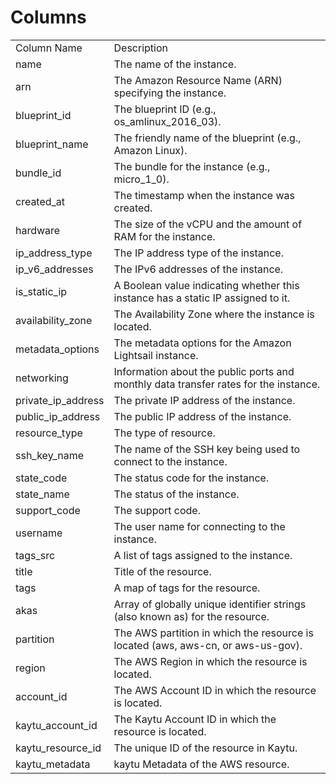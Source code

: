 # Columns  

<table>
	<tr><td>Column Name</td><td>Description</td></tr>
	<tr><td>name</td><td>The name of the instance.</td></tr>
	<tr><td>arn</td><td>The Amazon Resource Name (ARN) specifying the instance.</td></tr>
	<tr><td>blueprint_id</td><td>The blueprint ID (e.g., os_amlinux_2016_03).</td></tr>
	<tr><td>blueprint_name</td><td>The friendly name of the blueprint (e.g., Amazon Linux).</td></tr>
	<tr><td>bundle_id</td><td>The bundle for the instance (e.g., micro_1_0).</td></tr>
	<tr><td>created_at</td><td>The timestamp when the instance was created.</td></tr>
	<tr><td>hardware</td><td>The size of the vCPU and the amount of RAM for the instance.</td></tr>
	<tr><td>ip_address_type</td><td>The IP address type of the instance.</td></tr>
	<tr><td>ip_v6_addresses</td><td>The IPv6 addresses of the instance.</td></tr>
	<tr><td>is_static_ip</td><td>A Boolean value indicating whether this instance has a static IP assigned to it.</td></tr>
	<tr><td>availability_zone</td><td>The Availability Zone where the instance is located.</td></tr>
	<tr><td>metadata_options</td><td>The metadata options for the Amazon Lightsail instance.</td></tr>
	<tr><td>networking</td><td>Information about the public ports and monthly data transfer rates for the instance.</td></tr>
	<tr><td>private_ip_address</td><td>The private IP address of the instance.</td></tr>
	<tr><td>public_ip_address</td><td>The public IP address of the instance.</td></tr>
	<tr><td>resource_type</td><td>The type of resource.</td></tr>
	<tr><td>ssh_key_name</td><td>The name of the SSH key being used to connect to the instance.</td></tr>
	<tr><td>state_code</td><td>The status code for the instance.</td></tr>
	<tr><td>state_name</td><td>The status of the instance.</td></tr>
	<tr><td>support_code</td><td>The support code.</td></tr>
	<tr><td>username</td><td>The user name for connecting to the instance.</td></tr>
	<tr><td>tags_src</td><td>A list of tags assigned to the instance.</td></tr>
	<tr><td>title</td><td>Title of the resource.</td></tr>
	<tr><td>tags</td><td>A map of tags for the resource.</td></tr>
	<tr><td>akas</td><td>Array of globally unique identifier strings (also known as) for the resource.</td></tr>
	<tr><td>partition</td><td>The AWS partition in which the resource is located (aws, aws-cn, or aws-us-gov).</td></tr>
	<tr><td>region</td><td>The AWS Region in which the resource is located.</td></tr>
	<tr><td>account_id</td><td>The AWS Account ID in which the resource is located.</td></tr>
	<tr><td>kaytu_account_id</td><td>The Kaytu Account ID in which the resource is located.</td></tr>
	<tr><td>kaytu_resource_id</td><td>The unique ID of the resource in Kaytu.</td></tr>
	<tr><td>kaytu_metadata</td><td>kaytu Metadata of the AWS resource.</td></tr>
</table>